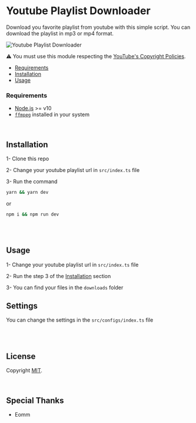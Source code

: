 # Youtube Playlist Downloader

Download you favorite playlist from youtube with this simple script. You can download the playlist in mp3 or mp4 format.

![Youtube Playlist Downloader](https://imgur.com/b3oN8xh.gif)

⚠ You must use this module respecting the [YouTube's Copyright Policies](https://www.youtube.com/intl/en/about/copyright/#support-and-troubleshooting).

- [Requirements](#Requirements)
- [Installation](#installation)
- [Usage](#usage)

### Requirements

- [Node.js](https://nodejs.org/it/download/) >= v10
- [`ffmpeg`](https://www.ffmpeg.org/download.html) installed in your system

<br/>

## Installation

1- Clone this repo

2- Change your youtube playlist url in `src/index.ts` file

3- Run the command

```bash
yarn && yarn dev
```

or

```bash
npm i && npm run dev
```

<br/>

<br/>

## Usage

1- Change your youtube playlist url in `src/index.ts` file

2- Run the step 3 of the [Installation](#installation) section

3- You can find your files in the `downloads` folder

## Settings

You can change the settings in the `src/configs/index.ts` file

<br/>
<br/>

## License

Copyright [MIT](./LICENSE).

<br/>

## Special Thanks

- Eomm
